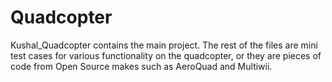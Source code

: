 # Quadcopter
Kushal_Quadcopter contains the main project. The rest of the files are mini test cases for various functionality on the quadcopter, or they are pieces of code from Open Source makes such as AeroQuad and Multiwii.
